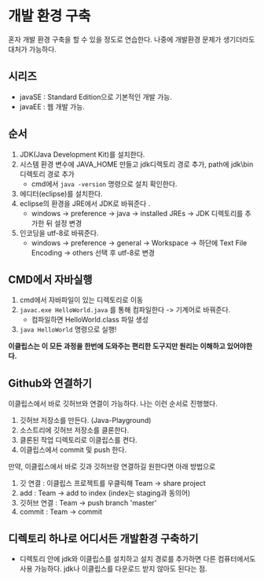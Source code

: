 # 개발 환경 구축 
혼자 개발 환경 구축을 할 수 있을 정도로 연습한다. 나중에 개발환경 문제가 생기더라도 대처가 가능하다. 

## 시리즈
- javaSE : Standard Edition으로 기본적인 개발 가능.
- javaEE : 웹 개발 가능.
## 순서 
1. JDK(Java Development Kit)를 설치한다. 
2. 시스템 환경 변수에 JAVA_HOME 만들고 jdk디렉토리 경로 추가, path에 jdk\bin 디렉토리 경로 추가
	* cmd에서 `java -version` 명령으로 설치 확인한다.
3. 에디터(eclipse)를 설치한다. 
4. eclipse의 환경을 JRE에서 JDK로 바꿔준다 .
	* windows -> preference -> java -> installed JREs -> JDK 디렉토리를 추가한 뒤 설정 변경
5. 인코딩을 utf-8로 바꿔준다.
	* windows -> preference -> general -> Workspace -> 하단에 Text File Encoding -> others 선택 후 utf-8로 변경

## CMD에서 자바실행
1. cmd에서 자바파일이 있는 디렉토리로 이동
2. `javac.exe HelloWorld.java` 를 통해 컴파일한다 -> 기계어로 바꿔준다.
	* 컴파일하면 HelloWorld.class 파일 생성
3. `java HelloWorld` 명령으로 실행! 

**이클립스는 이 모든 과정을 한번에 도와주는 편리한 도구지만 원리는 이해하고 있어야한다.** 

## Github와 연결하기 
이클립스에서 바로 깃허브와 연결이 가능하다. 나는 이런 순서로 진행했다. 
1. 깃허브 저장소를 만든다. (Java-Playground)
2. 소스트리에 깃허브 저장소를 클론한다. 
3. 클론된 작업 디렉토리로 이클립스를 켠다.
4. 이클립스에서 commit 및 push 한다. 

만약, 이클립스에서 바로 깃과 깃허브랑 연결하길 원한다면 아래 방법으로   

1. 깃 연결 : 이클립스 프로젝트를 우클릭해 Team -> share project 
2. add : Team -> add to index (index는 staging과 동의어)
3. 깃허브 연결 : Team -> push branch 'master'
4. commit : Team -> commit 
   
 ## 디렉토리 하나로 어디서든 개발환경 구축하기
 - 디렉토리 안에 jdk와 이클립스를 설치하고 설치 경로를 추가하면 다른 컴퓨터에서도 사용 가능하다. 
 jdk나 이클립스를 다운로드 받지 않아도 된다는 점.  